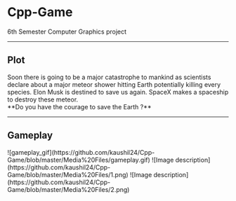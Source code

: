 # Cpp-Game
6th Semester Computer Graphics project 
<hr>
<h2>Plot</h2>
Soon there is going to be a major catastrophe to mankind as scientists declare about a major meteor shower hitting Earth potentially killing every species. Elon Musk is destined to save us again. SpaceX makes a spaceship to destroy these meteor.<br>
**Do you have the courage to save the Earth ?**
<hr>
<h2> Gameplay </h2>
![gameplay_gif](https://github.com/kaushil24/Cpp-Game/blob/master/Media%20Files/gameplay.gif)
![Image description](https://github.com/kaushil24/Cpp-Game/blob/master/Media%20Files/1.png)
![Image description](https://github.com/kaushil24/Cpp-Game/blob/master/Media%20Files/2.png)
